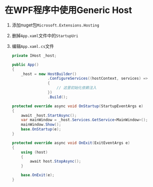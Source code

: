 # 在WPF程序中使用Generic Host

1. 添加nuget包`Microsoft.Extensions.Hosting`
2. 删掉`App.xaml`文件中的`StartupUri`
3. 编辑`App.xaml.cs`文件

    ```C#
    private IHost _host;

    public App()
    {
        _host = new HostBuilder()
                    .ConfigureServices((hostContext, services) =>
                    {
                        // 这里初始化依赖注入
                    })
                    .Build();

    protected override async void OnStartup(StartupEventArgs e)
    {
        await _host.StartAsync();
        var mainWindow = _host.Services.GetService<MainWindow>();
        mainWindow.Show();
        base.OnStartup(e);
    }

    protected override async void OnExit(ExitEventArgs e)
    {
        using (host)
        {
            await host.StopAsync();
        }

        base.OnExit(e);
    }
    ```

# 